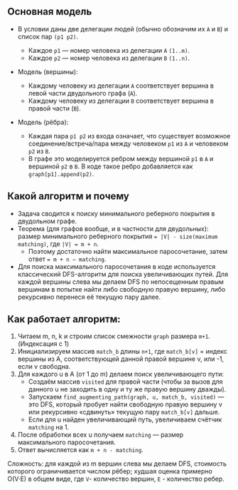## Основная модель
- В условии даны две делегации людей (обычно обозначим их `A` и `B`) и список пар `(p1 p2)`.
	- Каждое `p1` — номер человека из делегации `A` `(1..m)`.
	- Каждое `p2` — номер человека из делегации `B` `(1..n)`.
- Модель (вершины):
	- Каждому человеку из делегации `A` соответствует вершина в левой части двудольного графа (`A`).
	- Каждому человеку из делегации `B` соответствует вершина в правой части (`B`).

- Модель (рёбра):
	- Каждая пара `p1 p2` из входа означает, что существует возможное соединение/встреча/пара между человеком `p1` из `A` и человеком `p2` из `B`.
	- В графе это моделируется ребром между вершиной `p1` в `A` и вершиной `p2` в `B`. В коде такое ребро добавляется как `graph[p1].append(p2)`.

## Какой алгоритм и почему

- Задача сводится к поиску минимального реберного покрытия в двудольном графе.
- Теорема (для графов вообще, и в частности для двудольных): размер минимального реберного покрытия `= |V| - size(maximum matching)`, где `|V| = m + n`.
	- Поэтому достаточно найти максимальное паросочетание, затем ответ `= m + n − matching`.
- Для поиска максимального паросочетания в коде используется классический DFS-алгоритм для поиска увеличивающих путей. Для каждой вершины слева мы делаем DFS по непосещенным правым вершинам в попытке найти либо свободную правую вершину, либо рекурсивно перенеся её текущую пару далее.
## Как работает алгоритм:

1. Читаем m, n, k и строим список смежности `graph` размера `m+1`. (Индексация с 1)
2. Инициализируем массив `match_b` длины `n+1`, где `match_b[v]` = индекс вершины из A, соответствующей данной правой вершине v, или -1, если v свободна.
3. Для каждого u в A (от 1 до m) делаем поиск увеличивающего пути:
	 - Создаём массив `visited` для правой части (чтобы за вызов для данного u не заходить в одну и ту же правую вершину дважды).
	 - Запускаем `find_augmenting_path(graph, u, match_b, visited)` — это DFS, который пробует найти свободную правую вершину v или рекурсивно «сдвинуть» текущую пару `match_b[v]` дальше.
	 - Если для u найден увеличивающий путь, увеличиваем счётчик `matching` на 1.
4. После обработки всех u получаем `matching` — размер максимального паросочетания.
5. Ответ вычисляется как `m + n - matching`.

Сложность: для каждой из m вершин слева мы делаем DFS, стоимость которого ограничивается числом рёбер; худшая оценка примерно O(V·E) в общем виде, где `V`- количество вершин, `E` - количество ребер.
